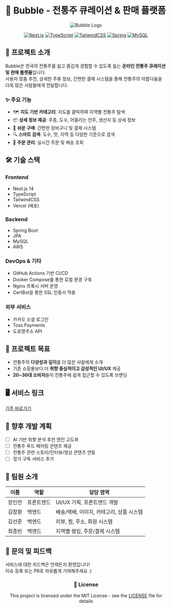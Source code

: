 # 🍶 Bubble - 전통주 큐레이션 & 판매 플랫폼

<div align="center">

![Bubble Logo](public/logo.png)

[![Next.js](https://img.shields.io/badge/Next.js-000000?style=for-the-badge&logo=next.js&logoColor=white)](https://nextjs.org/)
[![TypeScript](https://img.shields.io/badge/TypeScript-3178C6?style=for-the-badge&logo=typescript&logoColor=white)](https://www.typescriptlang.org/)
[![TailwindCSS](https://img.shields.io/badge/TailwindCSS-38B2AC?style=for-the-badge&logo=tailwind-css&logoColor=white)](https://tailwindcss.com/)
[![Spring](https://img.shields.io/badge/Spring-6DB33F?style=for-the-badge&logo=spring&logoColor=white)](https://spring.io/)
[![MySQL](https://img.shields.io/badge/MySQL-4479A1?style=for-the-badge&logo=mysql&logoColor=white)](https://www.mysql.com/)

</div>

## 📌 프로젝트 소개

Bubble은 한국의 전통주를 쉽고 즐겁게 경험할 수 있도록 돕는 **온라인 전통주 큐레이션 및 판매 플랫폼**입니다.  
사용자 맞춤 추천, 상세한 주류 정보, 간편한 결제 시스템을 통해 전통주의 아름다움을 더욱 많은 사람들에게 전달합니다.

### ✨ 주요 기능

- 🗺️ **지도 기반 카테고리**: 지도를 클릭하여 지역별 전통주 탐색
- 📦 **상세 정보 제공**: 주종, 도수, 어울리는 안주, 생산지 등 상세 정보
- 🛒 **쉬운 구매**: 간편한 장바구니 및 결제 시스템
- 🔍 **스마트 검색**: 도수, 맛, 지역 등 다양한 기준으로 검색
- 📱 **주문 관리**: 실시간 주문 및 배송 조회

## 🛠️ 기술 스택

### Frontend

- Next.js 14
- TypeScript
- TailwindCSS
- Vercel (배포)

### Backend

- Spring Boot
- JPA
- MySQL
- AWS

### DevOps & 기타

- GitHub Actions 기반 CI/CD
- Docker Compose를 통한 로컬 환경 구축
- Nginx 프록시 서버 운영
- CertBot을 통한 SSL 인증서 적용

### 외부 서비스

- 카카오 소셜 로그인
- Toss Payments
- 도로명주소 API

## 🎯 프로젝트 목표

- 전통주의 **다양성과 깊이**를 더 많은 사람에게 소개
- 기존 쇼핑몰보다 더 **취향 중심적이고 감성적인 UI/UX** 제공
- **20~30대 소비자**들이 전통주에 쉽게 접근할 수 있도록 브랜딩

## 🖥️ 서비스 링크

[기주 바로가기](https://giju.vercel.app/)

## 🚀 향후 개발 계획

- [ ] AI 기반 취향 분석 추천 엔진 고도화
- [ ] 전통주 푸드 페어링 콘텐츠 제공
- [ ] 전통주 관련 스토리/인터뷰/영상 콘텐츠 연동
- [ ] 정기 구독 서비스 추가

## 👥 팀원 소개

| 이름   | 역할       | 담당 영역                                |
| ------ | ---------- | ---------------------------------------- |
| 장인찬 | 프론트엔드 | UI/UX 기획, 프론트엔드 개발              |
| 김창환 | 백엔드     | 배송/택배, 이미지, 카테고리, 상품 시스템 |
| 김선준 | 백엔드     | 리뷰, 찜, 주소, 회원 시스템              |
| 최종빈 | 백엔드     | 지역별 랭킹, 주문/결제 시스템            |

## 💬 문의 및 피드백

서비스에 대한 피드백은 언제든지 환영입니다!  
이슈 등록 또는 PR로 자유롭게 기여해주세요 :)

<div align="center">

### 📝 License

This project is licensed under the MIT License - see the [LICENSE](LICENSE) file for details

</div>
